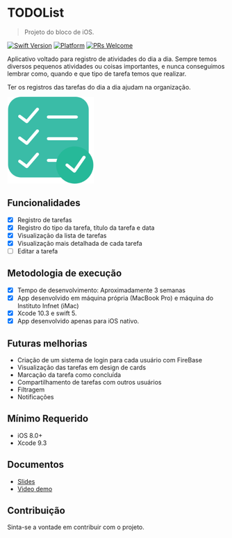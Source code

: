 # TODOList
> Projeto do bloco de iOS.

[![Swift Version][swift-image]][swift-url] [![Platform](https://img.shields.io/cocoapods/p/LFAlertController.svg?style=flat)](http://cocoapods.org/pods/LFAlertController) [![PRs Welcome](https://img.shields.io/badge/PRs-welcome-brightgreen.svg?style=flat-square)](http://makeapullrequest.com)

Aplicativo voltado para registro de atividades do dia a dia. Sempre temos diversos pequenos atividades ou coisas importantes, e nunca conseguimos lembrar como, quando e que tipo de tarefa temos que realizar. 

Ter os registros das tarefas do dia a dia ajudam na organização.

<img src="TodoList/SplashScreen.png" width="200px" height="200px" />

## Funcionalidades

- [x] Registro de tarefas
- [x] Registro do tipo da tarefa, título da tarefa e data
- [x] Visualização da lista de tarefas
- [x] Visualização mais detalhada de cada tarefa
- [ ] Editar a tarefa

## Metodologia de execução

- [x] Tempo de desenvolvimento: Aproximadamente 3 semanas
- [x] App desenvolvido em máquina própria (MacBook Pro) e máquina do Instituto Infnet (iMac)
- [x] Xcode 10.3 e swift 5.
- [x] App desenvolvido apenas para iOS nativo.

## Futuras melhorias

- Criação de um sistema de login para cada usuário com FireBase
- Visualização das tarefas em design de cards
- Marcação da tarefa como concluída
- Compartilhamento de tarefas com outros usuários
- Filtragem
- Notificações

## Mínimo Requerido

- iOS 8.0+
- Xcode 9.3

## Documentos

- [Slides](https://docs.google.com/presentation/d/1Q57SB7CfQ8U88SJEkQmg__bNBA9niBw4oMewlCYiN9U/edit#slide=id.g616073e7cc_2_78)
- [Video demo](https://drive.google.com/open?id=1AuakG6nWfyT74ulm5y_bAUI62pO13zN_)


## Contribuição

Sinta-se a vontade em contribuir com o projeto.


[swift-image]:https://img.shields.io/badge/swift-5.0-orange.svg
[swift-url]: https://swift.org/
[license-image]: https://img.shields.io/badge/License-MIT-blue.svg
[license-url]: LICENSE
